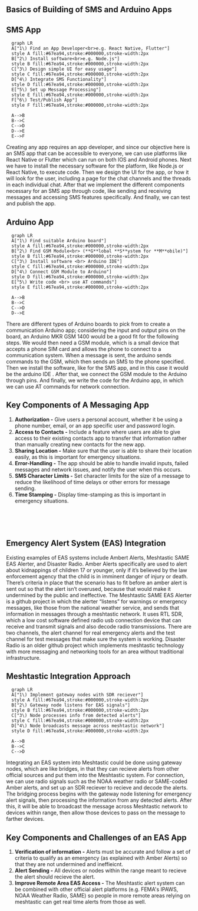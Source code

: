 ## **Basics of Building of SMS and Arduino Apps**

## SMS App
```mermaid
  graph LR
  A["1\) Find an App Developer<br>e.g. React Native, Flutter"]
  style A fill:#67ea94,stroke:#000000,stroke-width:2px
  B["2\) Install software<br>e.g. Node.js"]
  style B fill:#67ea94,stroke:#000000,stroke-width:2px
  C["3\) Design simple UI for easy usage"]
  style C fill:#67ea94,stroke:#000000,stroke-width:2px
  D["4\) Integrate SMS Functionality"]
  style D fill:#67ea94,stroke:#000000,stroke-width:2px
  E["5\) Set up Message Processing"]
  style E fill:#67ea94,stroke:#000000,stroke-width:2px
  F["6\) Test/Publish App"]
  style F fill:#67ea94,stroke:#000000,stroke-width:2px

  A-->B
  B-->C
  C-->D
  D-->E
  E-->F
```
Creating any app requires an app developer, and since our objective here is an SMS app that can be accessible to everyone, we can use platforms like React Native or Flutter which can run on both IOS and Android phones. Next we have to install the necessary software for the platform, like Node.js or React Native, to execute code. Then we design the UI for the app, or how it will look for the user, including a page for the chat channels and the threads in each individual chat. After that we implement the different components necessary for an SMS app through code, like sending and receiving messages and accessing SMS features specifically. And finally, we can test and publish the app.


## Arduino App
```mermaid
  graph LR
  A["1\) Find suitable Arduino board"]
  style A fill:#67ea94,stroke:#000000,stroke-width:2px
  B["2\) Find GSM Module<br> (**G**lobal **S**ystem for **M**obile)"]
  style B fill:#67ea94,stroke:#000000,stroke-width:2px
  C["3\) Install software <br> Arduino IDE"]
  style C fill:#67ea94,stroke:#000000,stroke-width:2px
  D["4\) Connect GSM Module to Arduino"]
  style D fill:#67ea94,stroke:#000000,stroke-width:2px
  E["5\) Write code <br> use AT commands"]
  style E fill:#67ea94,stroke:#000000,stroke-width:2px

  A-->B
  B-->C
  C-->D
  D-->E
```
There are different types of Arduino boards to pick from to create a communication Arduino app; considering the input and output pins on the board, an Arduino MKR GSM 1400 would be a good fit for the following steps. We would then need a GSM module, which is a small device that accepts a phone SIM card and allows the phone to connect to a communication system. When a message is sent, the arduino sends commands to the GSM, which then sends an SMS to the phone specified. Then we install the software, like for the SMS app, and in this case it would be the arduino IDE . After that, we connect the GSM module to the Arduino through pins. And finally, we write the code for the Arduino app, in which we can use AT commands for network connection.


## Key Components of A Messaging App
1) **Authorization -** Give users a personal account, whether it be using a phone number, email, or an app specific user and password login.
2) **Access to Contacts -** Include a feature where users are able to give access to their existing contacts app to transfer that information rather than manually creating new contacts for the new app.
3) **Sharing Location -** Make sure that the user is able to share their location easily, as this is important for emergency situations.
4) **Error-Handling -** The app should be able to handle invalid inputs, failed messages and network issues, and notify the user when this occurs.
5) **SMS Character Limits -** Set character limits for the size of a message to reduce the likelihood of time delays or other errors for message sending.
6) **Time Stamping -** Display time-stamping as this is important in emergency situations.

<br>
<br>
<br>

## **Emergency Alert System (EAS) Integration**

Existing examples of EAS systems include Ambert Alerts, Meshtastic SAME EAS Alerter, and Disaster Radio. Amber Alerts specifically are used to alert about kidnappings of children 17 or younger, only if it’s believed by the law enforcement agency that the child is in imminent danger of injury or death. There’s criteria in place that the scenario has to fit before an amber alert is sent out so that the alert isn’t overused, because that would make it undermined by the public and ineffective. The Meshtastic SAME EAS Alerter is a github project in which the alerter “listens” for warnings or emergency messages, like those from the national weather service, and sends that information in messages through a meshtastic network. It uses RTL SDR, which a low cost software defined radio usb connection device that can receive and transmit signals and also decode radio transmissions. There are two channels, the alert channel for real emergency alerts and the test channel for test messages that make sure the system is working. Disaster Radio is an older github project which implements meshtastic technology with more messaging and networking tools for an area without traditional infrastructure.


## Meshtastic Integration Approach
```mermaid
  graph LR
  A["1\) Implement gateway nodes with SDR reciever"]
  style A fill:#67ea94,stroke:#000000,stroke-width:2px
  B["2\) Gateway node listens for EAS signals"]
  style B fill:#67ea94,stroke:#000000,stroke-width:2px
  C["3\) Node processes info from detected alerts"]
  style C fill:#67ea94,stroke:#000000,stroke-width:2px
  D["4\) Node broadcasts message across meshtastic network"]
  style D fill:#67ea94,stroke:#000000,stroke-width:2px

  A-->B
  B-->C
  C-->D
```
Integrating an EAS system into Meshtastic could be done using gateway nodes, which are like bridges, in that they can recieve alerts from other official sources and put them into the Meshtastic system. For connection, we can use radio signals such as the NOAA weather radio or SAME-coded Amber alerts, and set up an SDR reciever to recieve and decode the alerts. The bridging process begins with the gateway node listening for emergency alert signals, then processing the information from any detected alerts. After this, it will be able to broadcast the message across Meshtastic network to devices within range, then allow those devices to pass on the message to farther devices.

 
## Key Components and Challenges of an EAS App
1) **Verification of information -** Alerts must be accurate and follow a set of criteria to qualify as an emergency (as explained with Amber Alerts) so that they are not undermined and ineffieicnt.
2) **Alert Sending -** All devices or nodes within the range meant to recieve the alert should recieve the alert.
3) **Improve Remote Area EAS Access -** The Meshtastic alert system can be combined with other official alert platforms (e.g. FEMA's IPAWS, NOAA Weather Radio, SAME) so people in more remote areas relying on meshtastic can get real time alerts from those as well.
